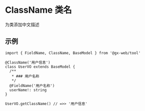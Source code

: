 # ClassName 类名 <Badge text="1.1.0" />

为类添加中文描述

## 示例

```ts{3}
import { FieldName, ClassName, BaseModel } from '@gx-web/tool'

@ClassName('用户信息')
class UserVO extends BaseModel {
  /**
   * ### 用户名称
   */
  @FieldName('用户名称')
  userName!: string
}

UserVO.getClassName() // =>> '用户信息'
```
